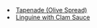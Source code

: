   <li><a href="recipes/tapenade.html">Tapenade (Olive Spread)</li></a>
<li><a href="pasta/linguine.html">Linguine with Clam Sauce</li></a>
